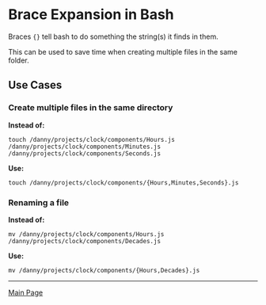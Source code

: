 # Brace Expansion in Bash

Braces `{}` tell bash to do something the string(s) it finds in them.

This can be used to save time when creating multiple files in the same folder.

## Use Cases

### Create multiple files in the same directory

**Instead of:**

`touch /danny/projects/clock/components/Hours.js /danny/projects/clock/components/Minutes.js /danny/projects/clock/components/Seconds.js`

**Use:**

`touch /danny/projects/clock/components/{Hours,Minutes,Seconds}.js`

### Renaming a file

**Instead of:**

`mv /danny/projects/clock/components/Hours.js /danny/projects/clock/components/Decades.js`

**Use:**

`mv /danny/projects/clock/components/{Hours,Decades}.js`

---

[Main Page](../README.md)
